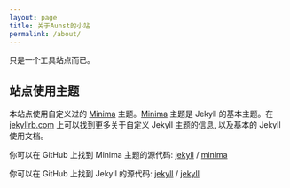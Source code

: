 ```yaml
---
layout: page
title: 关于Aunst的小站
permalink: /about/
---
```


只是一个工具站点而已。

## 站点使用主题
本站点使用自定义过的 [Minima](https://github.com/jekyll/minima) 主题。[Minima](https://github.com/jekyll/minima) 主题是 Jekyll 的基本主题。在 [jekyllrb.com](https://jekyllrb.com/) 上可以找到更多关于自定义 Jekyll 主题的信息, 以及基本的 Jekyll 使用文档。

你可以在 GitHub 上找到 Minima 主题的源代码:
[jekyll][jekyll-organization] /
[minima](https://github.com/jekyll/minima)

你可以在 GitHub 上找到 Jekyll 的源代码:
[jekyll][jekyll-organization] /
[jekyll](https://github.com/jekyll/jekyll)


[jekyll-organization]: https://github.com/jekyll
